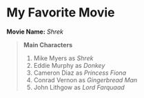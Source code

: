 # My Favorite Movie
**Movie Name:** *Shrek*
>
>**Main Characters**
>1. Mike Myers as *Shrek*
>2. Eddie Murphy as *Donkey*
>3. Cameron Diaz as *Princess Fiona*
>4. Conrad Vernon as *Gingerbread Man*
>5. John Lithgow as *Lord Farquaad*

